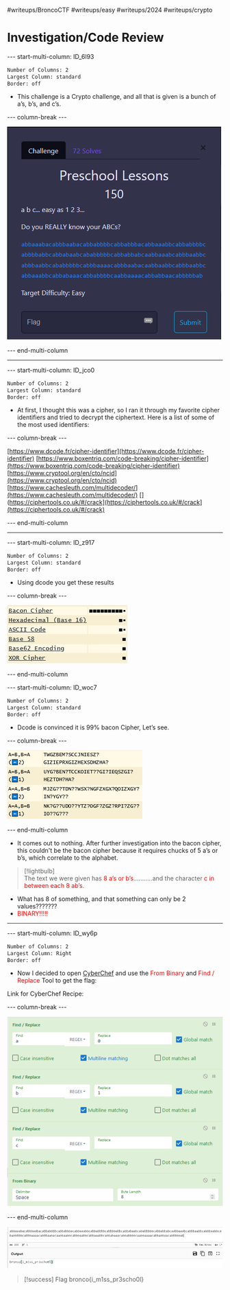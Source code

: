 #writeups/BroncoCTF #writeups/easy #writeups/2024 #writeups/crypto 
# Investigation/Code Review

--- start-multi-column: ID_6l93

```column-settings
Number of Columns: 2
Largest Column: standard
Border: off
```

- This challenge is a Crypto challenge, and all that is given is a bunch of a’s, b’s, and c’s.

--- column-break ---

![Untitled 9.png](attachments/Untitled%209.png)

--- end-multi-column

---

--- start-multi-column: ID_jco0
```column-settings
Number of Columns: 2
Largest Column: standard
Border: off
```

- At first, I thought this was a cipher, so I ran it through my favorite cipher identifiers and tried to decrypt the ciphertext. Here is a list of some of the most used identifiers:

--- column-break ---

[https://www.dcode.fr/cipher-identifier](https://www.dcode.fr/cipher-identifier)
[https://www.boxentriq.com/code-breaking/cipher-identifier](https://www.boxentriq.com/code-breaking/cipher-identifier)
[https://www.cryptool.org/en/cto/ncid](https://www.cryptool.org/en/cto/ncid)
[https://www.cachesleuth.com/multidecoder/](https://www.cachesleuth.com/multidecoder/)
[](https://ciphertools.co.uk/#/crack](https://ciphertools.co.uk/#/crack](https://ciphertools.co.uk/#/crack)

--- end-multi-column

---

--- start-multi-column: ID_z917
```column-settings
Number of Columns: 2
Largest Column: standard
Border: off
```

- Using dcode you get these results

--- column-break ---

![Untitled 1 3.png](attachments/Untitled%201%203.png)

--- end-multi-column

--- start-multi-column: ID_woc7
```column-settings
Number of Columns: 2
Largest Column: standard
Border: off
```

- Dcode is convinced it is 99% bacon Cipher, Let’s see.

--- column-break ---

![Untitled 2 4.png](attachments/Untitled%202%204.png)

--- end-multi-column
- It comes out to nothing. After further investigation into the bacon cipher, this couldn't be the bacon cipher because it requires chucks of 5 a’s or b’s, which correlate to the alphabet.

> [!lightbulb]  
> The text we were given has <font color="#ff0000">8 a’s or b’s</font>………..and the character <font color="#ff0000">c in between each 8 ab’s</font>.  

- What has 8 of something, and that something can only be 2 values???????
- <font color="#ff0000">BINARY!!!!!</font>
---

--- start-multi-column: ID_wy6p
```column-settings
Number of Columns: 2
Largest Column: Right
Border: off
```

- Now I decided to open [CyberChef](https://gchq.github.io/CyberChef/) and use the <font color="#ff0000">From Binary</font> and <font color="#ff0000">Find / Replace</font> Tool to get the flag:

Link for CyberChef Recipe: [](https://gchq.github.io/CyberChef/#recipe=Find_/_Replace({'option':'Regex','string':'a'},'0',true,false,true,false)Find_/_Replace(%7B'option':'Regex','string':'b'%7D,'1',true,false,true,false)Find_/_Replace(%7B'option':'Regex','string':'c'%7D,'%20',true,false,true,false)From_Binary('Space',8)&input=YWJiYWFhYmFjYWJiYmFhYmFjYWJiYWJiYmJjYWJiYWJiYmFjYWJiYWFhYmJjYWJiYWJiYmJjYWJiYmJhYmJjYWJiYWJhYWJjYWJhYmJiYmJjYWJiYWJiYWJjYWFiYmFhYWJjYWJiYmFhYmJjYWJiYmFhYmJjYWJhYmJiYmJjYWJiYmFhYWFjYWJiYmFhYmFjYWFiYmFhYmJjYWJiYmFhYmJjYWJiYWFhYmJjYWJiYWJhYWFjYWJiYWJiYmJjYWFiYmFhYWFjYWJiYWJiYWFjYWJiYmJiYWI)

--- column-break ---

![Untitled 3 2.png](attachments/Untitled%203%202.png)

--- end-multi-column

![Untitled 4 2.png](attachments/Untitled%204%202.png)

> [!success]  Flag
> bronco{i_m1ss_pr3scho0l}